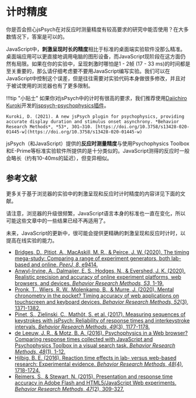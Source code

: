 # 计时精度

你是否会担心jsPsych在对反应时测量精度有较高要求的研究中能否使用？在大多数情况下，答案是可以的。

JavaScript中，**刺激呈现时长的精度**相比于标准的桌面端实验软件没那么精准。桌面端应用可以更直接地调用电脑的图形设备，而JavaScript现阶段在这方面仍然有局限。如果在你的实验中，呈现刺激时哪怕是1 - 2帧 (17 - 33 ms)的时间都是至关重要的，那么请仔细考虑要不要用JavaScript编写实验。我们可以在JavaScript中控制这个误差，但是往往需要对实验代码本身做很多修改，并且对于被试使用的浏览器也有了更多限制。

!!!tip "小贴士"
    如果你对jsPsych中的计时有很高的要求，我们推荐使用[Daiichiro Kuroki](https://twitter.com/kurokida1)开发的[jspsych-psychophysics插件](https://jspsychophysics.hes.kyushu-u.ac.jp/)。

    Kuroki, D. (2021). A new jsPsych plugin for psychophysics, providing accurate display duration and stimulus onset asynchrony. *Behavior Research Methods*, *53*, 301–310. [https://doi.org/10.3758/s13428-020-01445-w](https://doi.org/10.3758/s13428-020-01445-w)

jsPsych（和JavaScript）提供的**反应时测量精度**与使用Psychophysics Toolbox和E-Prime等标准实验软件所提供的是十分类似的。JavaScript测得的反应时一般会略长（约有10-40ms的延迟），但变异相似。

## 参考文献

更多关于基于浏览器的实验中的刺激呈现和反应时计时精度的内容详见下面的文献。

请注意，浏览器的升级很频繁，JavaScript语言本身的标准也一直在变化，所以可能这些文章中的一些结果已经不再适用了。

未来，JavaScript的更新中，很可能会提供更精确的刺激呈现和反应时计时，以提高在线实验的能力。

* [Bridges, D., Pitiot, A., MacAskill, M. R., & Peirce, J. W. (2020). The timing mega-study: Comparing a range of experiment generators, both lab-based and online. *PeerJ, 8*, e9414.](https://peerj.com/articles/9414/)
* [Anwyl-Irvine, A., Dalmaijer, E. S., Hodges, N., & Evershed, J. K. (2020). Realistic precision and accuracy of online experiment platforms, web browsers, and devices. *Behavior Research Methods, 53,* 1-19.](https://link.springer.com/article/10.3758/s13428-020-01501-5)
* [Pronk, T., Wiers, R. W., Molenkamp, B., & Murre, J. (2020). Mental chronometry in the pocket? Timing accuracy of web applications on touchscreen and keyboard devices. *Behavior Research Methods, 52*(3), 1371-1382.](https://link.springer.com/article/10.3758/s13428-019-01321-2)
* [Pinet, S., Zielinski, C., Mathôt, S. et al. (2017). Measuring sequences of keystrokes with jsPsych: Reliability of response times and interkeystroke intervals.  *Behavior Research Methods*, *49*(3), 1177-1178.](http://link.springer.com/article/10.3758/s13428-016-0776-3)
* [de Leeuw, J. R., & Motz, B. A. (2016). Psychophysics in a Web browser? Comparing response times collected with JavaScript and Psychophysics Toolbox in a visual search task. *Behavior Research Methods*, *48*(1), 1-12.](http://link.springer.com/article/10.3758%2Fs13428-015-0567-2)
* [Hilbig, B. E. (2016). Reaction time effects in lab- versus web-based research: Experimental evidence. *Behavior Research Methods*, *48*(4), 1718-1724.](http://dx.doi.org/10.3758/s13428-015-0678-9)
* [Reimers, S., & Stewart, N. (2015). Presentation and response time accuracy in Adobe Flash and HTML5/JavaScript Web experiments. *Behavior Research Methods*, *47*(2), 309-327.](http://link.springer.com/article/10.3758%2Fs13428-014-0471-1)

